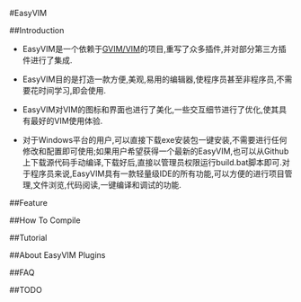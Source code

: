 #EasyVIM
  
##Introduction

* EasyVIM是一个依赖于[GVIM/VIM](http://www.vim.org)的项目,重写了众多插件,并对部分第三方插件进行了集成.

* EasyVIM目的是打造一款方便,美观,易用的编辑器,使程序员甚至非程序员,不需要花时间学习,即会使用. 

* EasyVIM对VIM的图标和界面也进行了美化,一些交互细节进行了优化,使其具有最好的VIM使用体验.

* 对于Windows平台的用户,可以直接下载exe安装包一键安装,不需要进行任何修改和配置即可使用;如果用户希望获得一个最新的EasyVIM,也可以从Github上下载源代码手动编译,下载好后,直接以管理员权限运行build.bat脚本即可.对于程序员来说,EasyVIM具有一款轻量级IDE的所有功能,可以方便的进行项目管理,文件浏览,代码阅读,一键编译和调试的功能.

##Feature

##How To Compile

##Tutorial

##About EasyVIM Plugins

##FAQ

##TODO

